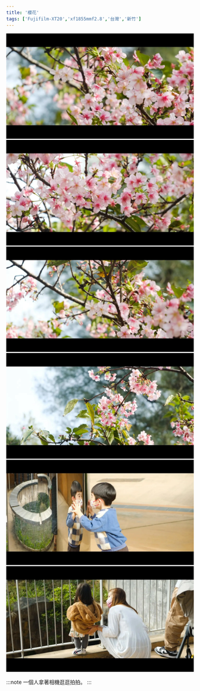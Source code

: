 ```yaml
---
title: '櫻花'
tags: ['Fujifilm-XT20','xf1855mmf2.8','台灣','新竹']
---
```

![001](./img/instagram_output/202302/011.webp)
![002](./img/instagram_output/202302/013.webp)
![003](./img/instagram_output/202302/014.webp)
![004](./img/instagram_output/202302/022.webp)
![005](./img/instagram_output/202302/015.webp)
![006](./img/instagram_output/202302/016.webp)

:::note 
一個人拿著相機逛逛拍拍。
:::